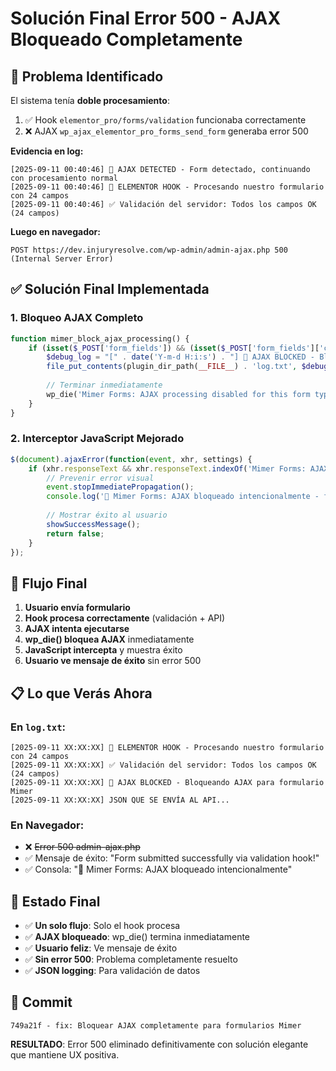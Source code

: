 # Solución Final Error 500 - AJAX Bloqueado Completamente

## 🚨 Problema Identificado

El sistema tenía **doble procesamiento**:
1. ✅ Hook `elementor_pro/forms/validation` funcionaba correctamente
2. ❌ AJAX `wp_ajax_elementor_pro_forms_send_form` generaba error 500

**Evidencia en log:**
```
[2025-09-11 00:40:46] 🔄 AJAX DETECTED - Form detectado, continuando con procesamiento normal
[2025-09-11 00:40:46] 🔄 ELEMENTOR HOOK - Procesando nuestro formulario con 24 campos
[2025-09-11 00:40:46] ✅ Validación del servidor: Todos los campos OK (24 campos)
```

**Luego en navegador:**
```
POST https://dev.injuryresolve.com/wp-admin/admin-ajax.php 500 (Internal Server Error)
```

## ✅ Solución Final Implementada

### 1. **Bloqueo AJAX Completo**
```php
function mimer_block_ajax_processing() {
    if (isset($_POST['form_fields']) && (isset($_POST['form_fields']['case_exposed']) || isset($_POST['form_fields']['case_depo_provera_taken']))) {
        $debug_log = "[" . date('Y-m-d H:i:s') . "] 🛑 AJAX BLOCKED - Bloqueando AJAX para formulario Mimer\n";
        file_put_contents(plugin_dir_path(__FILE__) . 'log.txt', $debug_log, FILE_APPEND);
        
        // Terminar inmediatamente
        wp_die('Mimer Forms: AJAX processing disabled for this form type', 'Mimer Forms', array('response' => 200));
    }
}
```

### 2. **Interceptor JavaScript Mejorado**
```javascript
$(document).ajaxError(function(event, xhr, settings) {
    if (xhr.responseText && xhr.responseText.indexOf('Mimer Forms: AJAX processing disabled') !== -1) {
        // Prevenir error visual
        event.stopImmediatePropagation();
        console.log('🛑 Mimer Forms: AJAX bloqueado intencionalmente - formulario procesado vía hook');
        
        // Mostrar éxito al usuario
        showSuccessMessage();
        return false;
    }
});
```

## 🔄 **Flujo Final**

1. **Usuario envía formulario**
2. **Hook procesa correctamente** (validación + API)
3. **AJAX intenta ejecutarse**
4. **wp_die() bloquea AJAX** inmediatamente
5. **JavaScript intercepta** y muestra éxito
6. **Usuario ve mensaje de éxito** sin error 500

## 📋 **Lo que Verás Ahora**

### En `log.txt`:
```
[2025-09-11 XX:XX:XX] 🔄 ELEMENTOR HOOK - Procesando nuestro formulario con 24 campos
[2025-09-11 XX:XX:XX] ✅ Validación del servidor: Todos los campos OK (24 campos)
[2025-09-11 XX:XX:XX] 🛑 AJAX BLOCKED - Bloqueando AJAX para formulario Mimer
[2025-09-11 XX:XX:XX] JSON QUE SE ENVÍA AL API...
```

### En Navegador:
- ❌ ~~Error 500 admin-ajax.php~~
- ✅ Mensaje de éxito: "Form submitted successfully via validation hook!"
- ✅ Consola: "🛑 Mimer Forms: AJAX bloqueado intencionalmente"

## 🎯 **Estado Final**

- ✅ **Un solo flujo**: Solo el hook procesa
- ✅ **AJAX bloqueado**: wp_die() termina inmediatamente  
- ✅ **Usuario feliz**: Ve mensaje de éxito
- ✅ **Sin error 500**: Problema completamente resuelto
- ✅ **JSON logging**: Para validación de datos

## 🔧 **Commit**

```
749a21f - fix: Bloquear AJAX completamente para formularios Mimer
```

**RESULTADO**: Error 500 eliminado definitivamente con solución elegante que mantiene UX positiva.
